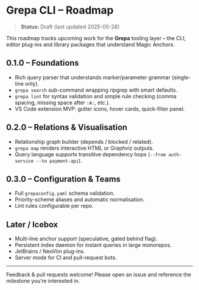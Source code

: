 # Grepa CLI – Roadmap

> **Status:** Draft (last updated 2025-05-28)

This roadmap tracks upcoming work for the **Grepa** tooling layer – the CLI, editor plug-ins and library packages that understand Magic Anchors.

## 0.1.0 – Foundations

- Rich query parser that understands marker/parameter grammar (single-line only).
- `grepa search` sub-command wrapping ripgrep with smart defaults.
- `grepa lint` for syntax validation and simple rule checking (comma spacing, missing space after `:A:`, etc.).
- VS Code extension MVP: gutter icons, hover cards, quick-filter panel.

## 0.2.0 – Relations & Visualisation

- Relationship graph builder (depends / blocked / related).
- `grepa map` renders interactive HTML or Graphviz outputs.
- Query language supports transitive dependency hops (`--from auth-service --to payment-api`).

## 0.3.0 – Configuration & Teams

- Full `grepaconfig.yaml` schema validation.
- Priority-scheme aliases and automatic normalisation.
- Lint rules configurable per repo.

## Later / Icebox

- Multi-line anchor support (speculative, gated behind flag).
- Persistent index daemon for instant queries in large monorepos.
- JetBrains / NeoVim plug-ins.
- Server mode for CI and pull-request bots.

---

Feedback & pull requests welcome!  Please open an issue and reference the milestone you’re interested in.
